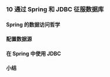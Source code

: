 ### 10 通过 Spring 和 JDBC 征服数据库
>
#### Spring 的数据访问哲学
>
#### 配置数据源
>
#### 在 Spring 中使用 JDBC
>
#### 小结

